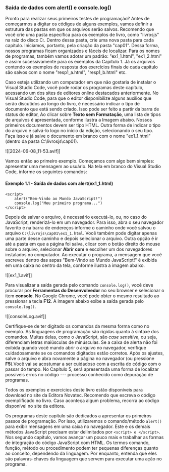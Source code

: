 ### Saída de dados com alert() e console.log()

Pronto para realizar seus primeiros testes de programação? Antes de começarmos a 
digitar os códigos de alguns exemplos, vamos definir a estrutura das pastas em 
que os arquivos serão salvos. Recomendo que você crie uma pasta específica para 
os exemplos de livro, como "livrosjs" na raiz do disco C:. Dentro dessa pasta, 
crie uma nova pasta para cada capítulo. Iniciamos, portanto, pela criação da 
pasta "cap01". Dessa forma, nossos programas ficam organizados e fáceis de 
localizar. Para os nomes de programas, também vamos adotar um padrão: 
"ex1_1.html", "ex1_2.html" e assim sucessivamente para os exemplos da Capítulo 1. 
Já os arquivos contendo os exemplos de resposta dos exercícios finais de cada 
capítulo são salvos com o nome "resp1_a.html", "resp1_b.html" etc.

Caso esteja utilizando um computador em que não gostaria de instalar o Visual 
Studio Code, você pode rodar os programas deste capítulo, acessando um dos sites 
de editores online destacados anteriormente. No Visual Studio Code, para que o 
editor disponibilize alguns auxílios que serão discutidos ao longo do livro, é 
necessário indicar o tipo de documento que está sendo criado. Isso pode ser feito 
a partir da barra de status do editor, Ao clicar sobre **Texto sem Formatação**, 
uma lista de tipos de arquivos é apresentada, conforme ilustra a Imagem abaixo. 
Nossos primeiros documentos devem ser tipo HTML. Outra forma de indicar o tipo 
do arquivo é salvá-lo logo no início da edição, selecionando o seu tipo. Faça 
isso e já salve o documento em branco com o nome "ex1_1.html" (dentro da pasta 
C:\livrosjs\cap01).

![[2024-06-08_11-53.avif]]

Vamos então ao primeiro exemplo. Começamos com algo bem simples: apresentar uma 
mensagem ao usuário. Na tela em branco do Visual Studio Code, informe os seguintes 
comandos:

#### Exemplo 1.1 - Saída de dados com alert(ex1_1.html)

```
<script>
	alert("Bem-Vindo ao Mundo JavaScript!")
	console.log("Meu primeiro programa...")
</script>
```

Depois de salvar o arquivo, é necessário executá-lo, ou, no caso do JavaScript, 
renderizá-lo em um navegador. Para isso, abra o seu navegador favorito e na barra 
de endereços informe o caminho onde você salvou o arquivo `C:\livrojs\cap01\ex1_1.html`. 
Você também pode digitar apenas uma parte desse caminho e depois selecionar o 
arquivo. Outra opção é ir até a pasta em que a página foi salva, clicar com o botão 
direito do mouse sobre o arquivo, selecionar **Abrir com** e escolher um dos 
navegadores instalados no computador. Ao executar o programa, a mensagem que você 
escreveu dentro das aspas "Bem-Vindo ao Mundo JavaScript!" é exibida em uma caixa 
no centro da tela, conforme ilustra a imagem abaixo.

![[ex1_1.avif]]

Para visualizar a saída gerada pelo comando `console.log()`, vocẽ deve procurar 
por **Ferramentas do Desenvolvedor** no seu browser e selecionar o item 
**console**. No Google Chrome, você pode obter o mesmo resultado ao pressionar a 
tecla **F12**. A imagem abaixo exibe a saída gerada pelo `console.log()`.

![[consoleLog.avif]]

Certifique-se de ter digitado os comandos da mesma forma como no exemplo. As 
linguagens de programação são rígidas quanto à sintaxe dos comandos. Muitas delas, 
como o JavaScript, são *case sensitive*, ou seja, diferenciam letras maiúsculas 
de minúsculas. Se a caixa de alerta não foi exibida quando você mando abrir o 
arquivo no navegador, verifique cuidadosamente se os comandos digitados estão 
corretos. Após os ajustes, salve o arquivo e abra novamente a página no navegador 
(ou pressione **F5**).Você vai se acostumar a ser cuidadoso com a escrita do 
código com o passar do tempo. No Capítulo 5, será apresentada uma forma de 
localizar possíveis erros no código --- processo conhecido como depuração de 
programas.

Todos os exemplos e exercícios deste livro estão disponíveis para download no 
site da Editora Novatec. Recomendo que escreva o código exemplificado no livro. 
Caso aconteça algum problema, recorra ao código disponível no site da editora.

Os programas deste capítulo são dedicados a apresentar os primeiros passos de 
programação. Por isso, utilizaremos o comando/método `alert()` para exibir 
mensagens em uma caixa no navegador. Este e os demais métodos JavaScript precisam 
estar delimitados por `<script> e </script>`. Nos segundo capítulo, vamos avançar 
um pouco mais e trabalhar as formas de integração do código JavaScript com HTML. 
Os termos comando, função, método ou procedimento podem ter pequenas diferenças 
quanto ao conceito, dependendo da linguagem. Por enquanto, entenda que eles são 
palavras-chaves da linguagem que servem para executar uma ação no programa.